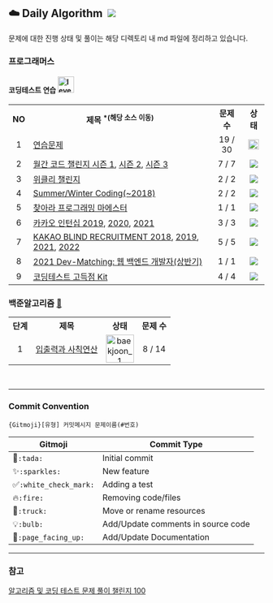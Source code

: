 ## :cloud: Daily Algorithm &nbsp;<img src="https://img.shields.io/badge/Java-007396?style=flat-square&logo=Java&logoColor=white"/></a>

 문제에 대한 진행 상태 및 풀이는 해당 디렉토리 내 md 파일에 정리하고 있습니다.


### 프로그래머스
#### 코딩테스트 연습 <img width="32" alt="level_badge1" src="https://user-images.githubusercontent.com/104837715/171791682-13fc1d40-ea11-43e9-93b9-e932ec90fcdb.png">
<table>
    <tr>
        <th style="text-align: center">NO</th>
        <th>제목<sup> *(해당 소스 이동)</sup></th>
        <th style="text-align: center">문제 수</th>
        <th style="text-align: center">상태</th>
    </tr>
    <tr>
        <td align="center">1</td>
        <td><a href="https://github.com/imyoi/DailyAlgorithm/blob/main/src/main/java/programmers/level1/Solution_Practice.java">연습문제</a></td>
        <td align="center">19 / 30</td>
        <td align="center"><a href="https://github.com/imyoi/DailyAlgorithm/tree/main/src/main/java/programmers/level1/Level1.md"><img height="90%" src="https://img.shields.io/badge/doing-FFD000?style=for-the-badge&logoColor=white"></a></td>
    </tr>
    <tr>
        <td align="center">2</td>
        <td>
            <a href="https://github.com/imyoi/DailyAlgorithm/blob/main/src/main/java/programmers/level1/Solution_MonthlyChallenge1.java">월간 코드 챌린지 시즌 1</a>,
            <a href="https://github.com/imyoi/DailyAlgorithm/blob/main/src/main/java/programmers/level1/Solution_MonthlyChallenge2.java">시즌 2</a>,
            <a href="https://github.com/imyoi/DailyAlgorithm/blob/main/src/main/java/programmers/level1/Solution_MonthlyChallenge3.java">시즌 3</a>
        </td>
        <td align="center">7 / 7</td>
        <td align="center"><a href="https://github.com/imyoi/DailyAlgorithm/tree/main/src/main/java/programmers/level1/Level1.md"><img src="https://img.shields.io/badge/done-52B54B?style=for-the-badge&logoColor=white"></a></td>
    </tr>
    <tr>
        <td align="center">3</td>
        <td><a href="https://github.com/imyoi/DailyAlgorithm/blob/main/src/main/java/programmers/level1/Solution_WeeklyChallenge.java">위클리 챌린지</a></td>
        <td align="center">2 / 2</td>
        <td align="center"><a href="https://github.com/imyoi/DailyAlgorithm/tree/main/src/main/java/programmers/level1/Level1.md"><img src="https://img.shields.io/badge/done-52B54B?style=for-the-badge&logoColor=white"></a></td>
    </tr>
    <tr>
        <td align="center">4</td>
        <td><a href="https://github.com/imyoi/DailyAlgorithm/blob/main/src/main/java/programmers/level1/Solution_SummerWinter2018.java">Summer/Winter Coding(~2018)</a></td>
        <td align="center">2 / 2</td>
        <td align="center"><a href="https://github.com/imyoi/DailyAlgorithm/tree/main/src/main/java/programmers/level1/Level1.md"><img src="https://img.shields.io/badge/done-52B54B?style=for-the-badge&logoColor=white"></a></td>
    </tr>  
    <tr>
        <td align="center">5</td>
        <td><a href="https://github.com/imyoi/DailyAlgorithm/blob/main/src/main/java/programmers/level1/Solution_Maester.java">찾아라 프로그래밍 마에스터</a></td>
        <td align="center">1 / 1</td>
        <td align="center"><a href="https://github.com/imyoi/DailyAlgorithm/tree/main/src/main/java/programmers/level1/Level1.md"><img src="https://img.shields.io/badge/done-52B54B?style=for-the-badge&logoColor=white"></a></td>
    </tr>
    <tr>
        <td align="center">6</td>
        <td>
            <a href="https://github.com/imyoi/DailyAlgorithm/blob/main/src/main/java/programmers/level1/Solution_KakaoInternship2019.java">카카오 인턴십 2019</a>,
            <a href="https://github.com/imyoi/DailyAlgorithm/blob/main/src/main/java/programmers/level1/Solution_KakaoInternship2020.java">2020</a>,
            <a href="https://github.com/imyoi/DailyAlgorithm/blob/main/src/main/java/programmers/level1/Solution_KakaoInternship2021.java">2021</a>
        </td>
        <td align="center">3 / 3</td>
        <td align="center"><a href="https://github.com/imyoi/DailyAlgorithm/tree/main/src/main/java/programmers/level1/Level1.md"><img src="https://img.shields.io/badge/done-52B54B?style=for-the-badge&logoColor=white"></a></td>
    </tr>
    <tr>
        <td align="center">7</td>
        <td>
            <a href="https://github.com/imyoi/DailyAlgorithm/blob/main/src/main/java/programmers/level1/Solution_KakaoBlind2018.java">KAKAO BLIND RECRUITMENT️ 2018</a>,
            <a href="https://github.com/imyoi/DailyAlgorithm/blob/main/src/main/java/programmers/level1/Solution_KakaoBlind2019.java">2019</a>,
            <a href="https://github.com/imyoi/DailyAlgorithm/blob/main/src/main/java/programmers/level1/Solution_KakaoBlind2021.java">2021</a>,
            <a href="https://github.com/imyoi/DailyAlgorithm/blob/main/src/main/java/programmers/level1/Solution_KakaoBlind2022.java">2022</a>
        </td>
        <td align="center">5 / 5</td>
        <td align="center"><a href="https://github.com/imyoi/DailyAlgorithm/tree/main/src/main/java/programmers/level1/Level1.md"><img src="https://img.shields.io/badge/done-52B54B?style=for-the-badge&logoColor=white"></a></td>
    </tr>
    <tr>
        <td align="center">8</td>
        <td><a href="https://github.com/imyoi/DailyAlgorithm/blob/main/src/main/java/programmers/level1/Solution_DevMatching2021.java">2021 Dev-Matching: 웹 백엔드 개발자(상반기)</a></td>
        <td align="center">1 / 1</td>
        <td align="center"><a href="https://github.com/imyoi/DailyAlgorithm/tree/main/src/main/java/programmers/level1/Level1.md"><img src="https://img.shields.io/badge/done-52B54B?style=for-the-badge&logoColor=white"></a></td>
    </tr>
    <tr>
        <td align="center">9</td>
        <td><a href="https://github.com/imyoi/DailyAlgorithm/blob/main/src/main/java/programmers/level1/Solution_AlgorithmKit.java">코딩테스트 고득점 Kit</a></td>
        <td align="center">4 / 4</td>
        <td align="center"><a href="https://github.com/imyoi/DailyAlgorithm/tree/main/src/main/java/programmers/level1/Level1.md"><img src="https://img.shields.io/badge/done-52B54B?style=for-the-badge&logoColor=white"></a></td>
    </tr>
</table>


### 백준알고리즘 [:speech_balloon:](https://help.acmicpc.net/)

<table>
    <tr>
        <th style="text-align: center">단계</th>
        <th style="text-align: center">제목</th>
        <th style="text-align: center">상태</th>
        <th style="text-align: center">문제 수</th>
    </tr>
    <tr>
        <td align="center">1</td>
        <td align="center"><a href="https://www.acmicpc.net/step/1">입출력과 사칙연산</a></td>
        <td align="center"><a href="https://github.com/imyoi/DailyAlgorithm/tree/master/src/main/java/baekjoon/step1/Step1.md"><img width="55" alt="baekjoon_1" src="https://user-images.githubusercontent.com/104837715/172053974-addf51e3-121f-457c-9f3a-3cf2da0285bd.png"></a>
</td>
        <td align="center">8 / 14</td>
    </tr>
</table>


<br>

---
### Commit Convention
```
{Gitmoji}[유형] 커밋메시지 문제이름(#번호)
```
| Gitmoji | Commit Type |
| ------- | ----------- |
| :tada:`:tada:` | Initial commit |
| :sparkles:`:sparkles:` | New feature |
| :white_check_mark:`:white_check_mark:` | Adding a test |
| :fire:`:fire:` | Removing code/files |
| :truck:`:truck:` | Move or rename resources |
| :bulb:`:bulb:` | Add/Update comments in source code |
| :page_facing_up:`:page_facing_up:` | Add/Update Documentation |

---

### 참고
[알고리즘 및 코딩 테스트 문제 풀이 챌린지 100](https://github.com/ellynhan/challenge100-codingtest-study)
